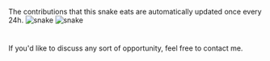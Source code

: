 The contributions that this snake eats are automatically updated once every 24h.
![snake](https://raw.githubusercontent.com/aelassas/aelassas/output/github-contribution-grid-snake.svg#gh-light-mode-only)
![snake](https://raw.githubusercontent.com/aelassas/aelassas/output/github-contribution-grid-snake-dark.svg#gh-dark-mode-only)

#
If you'd like to discuss any sort of opportunity, feel free to contact me.
